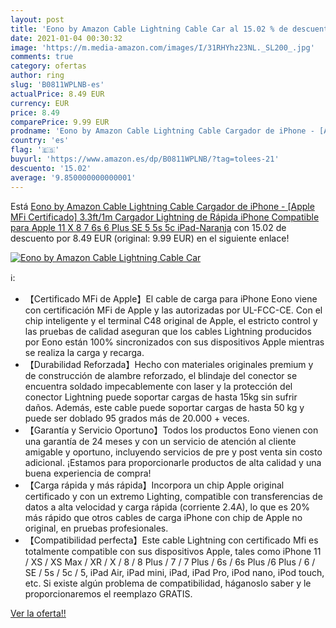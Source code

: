 ```yaml
---
layout: post
title: 'Eono by Amazon Cable Lightning Cable Car al 15.02 % de descuento'
date: 2021-01-04 00:30:32
image: 'https://m.media-amazon.com/images/I/31RHYhz23NL._SL200_.jpg'
comments: true
category: ofertas
author: ring
slug: 'B0811WPLNB-es'
actualPrice: 8.49 EUR
currency: EUR
price: 8.49
comparePrice: 9.99 EUR
prodname: 'Eono by Amazon Cable Lightning Cable Cargador de iPhone - [Apple MFi Certificado] 3.3ft/1m Cargador Lightning de Rápida iPhone Compatible para Apple 11 X 8 7 6s 6 Plus SE 5 5s 5c  iPad-Naranja'
country: 'es'
flag: '🇪🇸'
buyurl: 'https://www.amazon.es/dp/B0811WPLNB/?tag=tolees-21'
descuento: '15.02'
average: '9.850000000000001'
---
```


Está [Eono by Amazon Cable Lightning Cable Cargador de iPhone - [Apple MFi Certificado] 3.3ft/1m Cargador Lightning de Rápida iPhone Compatible para Apple 11 X 8 7 6s 6 Plus SE 5 5s 5c  iPad-Naranja](https://www.amazon.es/dp/B0811WPLNB/?tag=tolees-21) con 15.02 de descuento por 8.49 EUR (original: 9.99 EUR) en el siguiente enlace!

[![Eono by Amazon Cable Lightning Cable Car](https://m.media-amazon.com/images/I/31RHYhz23NL._SL200_.jpg)](https://www.amazon.es/dp/B0811WPLNB/?tag=tolees-21)

ℹ️:

- 【Certificado MFi de Apple】El cable de carga para iPhone Eono viene con certificación MFi de Apple y las autorizadas por UL-FCC-CE. Con el chip inteligente y el terminal C48 original de Apple, el estricto control y las pruebas de calidad aseguran que los cables Lightning producidos por Eono están 100% sincronizados con sus dispositivos Apple mientras se realiza la carga y recarga.
- 【Durabilidad Reforzada】Hecho con materiales originales premium y de construcción de alambre reforzado, el blindaje del conector se encuentra soldado impecablemente con laser y la protección del conector Lightning puede soportar cargas de hasta 15kg sin sufrir daños. Además, este cable puede soportar cargas de hasta 50 kg y puede ser doblado 95 grados más de 20.000 + veces.
- 【Garantía y Servicio Oportuno】Todos los productos Eono vienen con una garantía de 24 meses y con un servicio de atención al cliente amigable y oportuno, incluyendo servicios de pre y post venta sin costo adicional. ¡Estamos para proporcionarle productos de alta calidad y una buena experiencia de compra!
- 【Carga rápida y más rápida】Incorpora un chip Apple original certificado y con un extremo Lighting, compatible con transferencias de datos a alta velocidad y carga rápida (corriente 2.4A), lo que es 20% más rápido que otros cables de carga iPhone con chip de Apple no original, en pruebas profesionales.
- 【Compatibilidad perfecta】Este cable Lightning con certificado Mfi es totalmente compatible con sus dispositivos Apple, tales como iPhone 11 / XS / XS Max / XR / X / 8 / 8 Plus / 7 / 7 Plus / 6s / 6s Plus /6 Plus / 6 / SE / 5s / 5c / 5, iPad Air, iPad mini, iPad, iPad Pro, iPod nano, iPod touch, etc. Si existe algún problema de compatibilidad, háganoslo saber y le proporcionaremos el reemplazo GRATIS.

[Ver la oferta!!](https://www.amazon.es/dp/B0811WPLNB/?tag=tolees-21)
